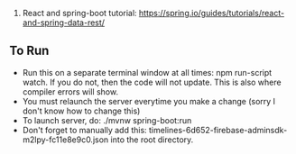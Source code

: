 1. React and spring-boot tutorial: https://spring.io/guides/tutorials/react-and-spring-data-rest/

## To Run

 - Run this on a separate terminal window at all times: npm run-script watch. If you do not, then the code will not update. This is also where compiler errors will show.
 - You must relaunch the server everytime you make a change (sorry I don't know how to change this)
 - To launch server, do: ./mvnw spring-boot:run
 - Don't forget to manually add this: timelines-6d652-firebase-adminsdk-m2lpy-fc11e8e9c0.json into the root directory.
